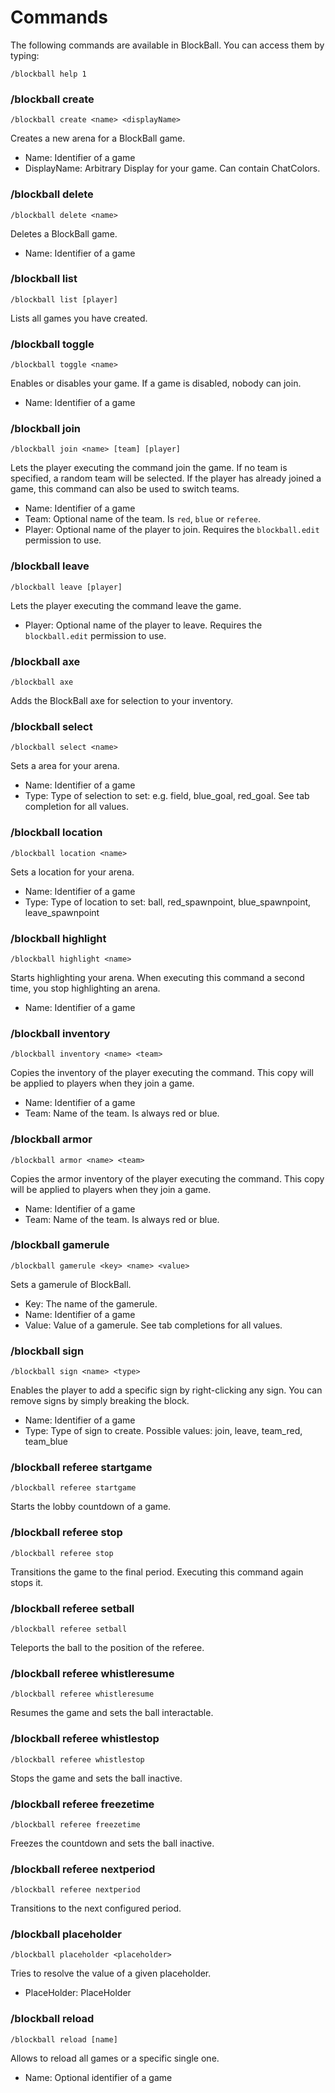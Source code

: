 # Commands

The following commands are available in BlockBall. You can access them by typing:

```
/blockball help 1
```

### /blockball create

```
/blockball create <name> <displayName>
```

Creates a new arena for a BlockBall game.

* Name: Identifier of a game
* DisplayName: Arbitrary Display for your game. Can contain ChatColors.

### /blockball delete

```
/blockball delete <name>
```

Deletes a BlockBall game.

* Name: Identifier of a game

### /blockball list

```
/blockball list [player]
```

Lists all games you have created.

### /blockball toggle

```
/blockball toggle <name>
```

Enables or disables your game. If a game is disabled, nobody can join.

* Name: Identifier of a game

### /blockball join

```
/blockball join <name> [team] [player]
```

Lets the player executing the command join the game. If no team is specified, a random team will be selected.
If the player has already joined a game, this command can also be used to switch teams. 

* Name: Identifier of a game
* Team: Optional name of the team. Is ``red``, ``blue`` or ``referee``.
* Player: Optional name of the player to join. Requires the ``blockball.edit`` permission to use.

### /blockball leave

```
/blockball leave [player]
```

Lets the player executing the command leave the game.

* Player: Optional name of the player to leave. Requires the ``blockball.edit`` permission to use.

### /blockball axe

```
/blockball axe
```

Adds the BlockBall axe for selection to your inventory.

### /blockball select

```
/blockball select <name>
```

Sets a area for your arena.

* Name: Identifier of a game
* Type: Type of selection to set: e.g. field, blue_goal, red_goal. See tab completion for all values.

### /blockball location

```
/blockball location <name>
```

Sets a location for your arena.

* Name: Identifier of a game
* Type: Type of location to set: ball, red_spawnpoint, blue_spawnpoint, leave_spawnpoint


### /blockball highlight

```
/blockball highlight <name>
```

Starts highlighting your arena. When executing this command a second time, you stop highlighting an arena.

* Name: Identifier of a game

### /blockball inventory

```
/blockball inventory <name> <team>
```

Copies the inventory of the player executing the command. This copy will be applied to players when they join a game.

* Name: Identifier of a game
* Team: Name of the team. Is always red or blue.

### /blockball armor

```
/blockball armor <name> <team>
```

Copies the armor inventory of the player executing the command. This copy will be applied to players when they join a game.

* Name: Identifier of a game
* Team: Name of the team. Is always red or blue.

### /blockball gamerule

```
/blockball gamerule <key> <name> <value>
```

Sets a gamerule of BlockBall.

* Key: The name of the gamerule.
* Name: Identifier of a game
* Value: Value of a gamerule. See tab completions for all values.

### /blockball sign

```
/blockball sign <name> <type>
```

Enables the player to add a specific sign by right-clicking any sign. You can remove signs by simply breaking the block.

* Name: Identifier of a game
* Type: Type of sign to create. Possible values: join, leave, team_red, team_blue

### /blockball referee startgame

```
/blockball referee startgame
```

Starts the lobby countdown of a game.

### /blockball referee stop

```
/blockball referee stop
```

Transitions the game to the final period. Executing this command again stops it.

### /blockball referee setball

```
/blockball referee setball
```

Teleports the ball to the position of the referee.

### /blockball referee whistleresume

```
/blockball referee whistleresume
```

Resumes the game and sets the ball interactable.

### /blockball referee whistlestop

```
/blockball referee whistlestop
```

Stops the game and sets the ball inactive.

### /blockball referee freezetime

```
/blockball referee freezetime
```

Freezes the countdown and sets the ball inactive.

### /blockball referee nextperiod

```
/blockball referee nextperiod
```

Transitions to the next configured period.

### /blockball placeholder

```
/blockball placeholder <placeholder>
```

Tries to resolve the value of a given placeholder.

* PlaceHolder: PlaceHolder


### /blockball reload

```
/blockball reload [name]
```

Allows to reload all games or a specific single one.

* Name: Optional identifier of a game
